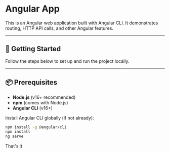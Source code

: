 # Angular App

This is an Angular web application built with Angular CLI. It demonstrates routing, HTTP API calls, and other Angular features.

---

## 🚀 Getting Started

Follow the steps below to set up and run the project locally.

---

## 📦 Prerequisites

- **Node.js** (v16+ recommended)
- **npm** (comes with Node.js)
- **Angular CLI** (v16+)

Install Angular CLI globally (if not already):

```bash
npm install -g @angular/cli
npm install
ng serve
```


That's it
